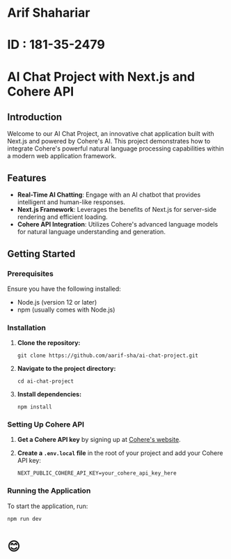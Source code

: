 # Arif Shahariar 
# ID : 181-35-2479


# AI Chat Project with Next.js and Cohere API

## Introduction
Welcome to our AI Chat Project, an innovative chat application built with Next.js and powered by Cohere's AI. This project demonstrates how to integrate Cohere's powerful natural language processing capabilities within a modern web application framework.

## Features
- **Real-Time AI Chatting**: Engage with an AI chatbot that provides intelligent and human-like responses.
- **Next.js Framework**: Leverages the benefits of Next.js for server-side rendering and efficient loading.
- **Cohere API Integration**: Utilizes Cohere's advanced language models for natural language understanding and generation.

## Getting Started

### Prerequisites
Ensure you have the following installed:
- Node.js (version 12 or later)
- npm (usually comes with Node.js)

### Installation
1. **Clone the repository:**
   ```
   git clone https://github.com/aarif-sha/ai-chat-project.git
   ```

2. **Navigate to the project directory:**
   ```
   cd ai-chat-project
   ```

3. **Install dependencies:**
   ```
   npm install
   ```

### Setting Up Cohere API
1. **Get a Cohere API key** by signing up at [Cohere's website](https://cohere.ai/).

2. **Create a `.env.local` file** in the root of your project and add your Cohere API key:
   ```
   NEXT_PUBLIC_COHERE_API_KEY=your_cohere_api_key_here
   ```

### Running the Application
To start the application, run:
```
npm run dev
```

# 😊

